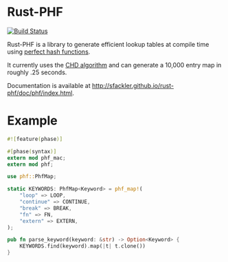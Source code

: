 Rust-PHF
=========

[![Build Status](https://travis-ci.org/sfackler/rust-phf.png?branch=master)](https://travis-ci.org/sfackler/rust-phf)

Rust-PHF is a library to generate efficient lookup tables at compile time using
[perfect hash functions](http://en.wikipedia.org/wiki/Perfect_hash_function).

It currently uses the
[CHD algorithm](http://cmph.sourceforge.net/papers/esa09.pdf) and can generate
a 10,000 entry map in roughly .25 seconds.

Documentation is available at http://sfackler.github.io/rust-phf/doc/phf/index.html.

Example
=======

```rust
#![feature(phase)]

#[phase(syntax)]
extern mod phf_mac;
extern mod phf;

use phf::PhfMap;

static KEYWORDS: PhfMap<Keyword> = phf_map!(
    "loop" => LOOP,
    "continue" => CONTINUE,
    "break" => BREAK,
    "fn" => FN,
    "extern" => EXTERN,
);

pub fn parse_keyword(keyword: &str) -> Option<Keyword> {
    KEYWORDS.find(keyword).map(|t| t.clone())
}
```
